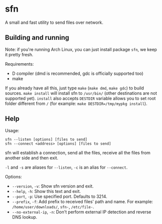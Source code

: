 sfn
===

A small and fast utility to send files over network.

Building and running
--------------------

Note: if you're running Arch Linux, you can just install package `sfn`, we keep it pretty fresh.

Requirements:

* D compiler (dmd is recommended, gdc is officially supported too)
* make

If you already have all this, just type `make` (`make dmd`, `make gdc`) to build sources. `make install` will install sfn to `/usr/bin/` (other destinations are not supported yet). `install` also accepts `DESTDIR` variable allows you to set root folder different from `/` (for example: `make DESTDIR=/tmp/mypkg install`).

Help
----

Usage:

```
sfn --listen [options] [files to send]
sfn --connect <address> [options] [files to send]
```

sfn will establish a connection, send all the files, receive all the files from another side and then exit.

`-l` and `-s` are aliases for `--listen`, `-c` is an alias for `--connect`.

Options:

* `--version`, `-v`: Show sfn version and exit.
* `--help`, `-h`: Show this text and exit.
* `--port`, `-p`: Use specified port. Defaults to 3214.
* `--prefix`, `-f`: Add prefix to received files' path and name. For example: `/home/user/downloads/`, `sfn-`, `/etc/file-`.
* `--no-external-ip`, `-n`: Don't perform external IP detection and reverse DNS lookup.
